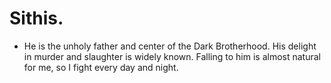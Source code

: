 # Sithis.
- He is the unholy father and center of the Dark Brotherhood. His delight in murder and slaughter is widely known. Falling to him is almost natural for me, so I fight every day and night.
